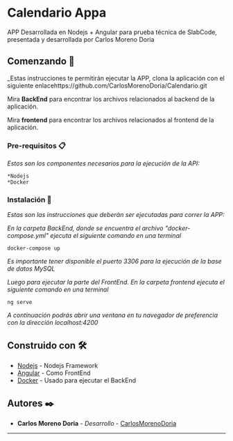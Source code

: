 # Calendario Appa

APP Desarrollada en Nodejs + Angular para prueba técnica de SlabCode, presentada y desarrollada por Carlos Moreno Doria

## Comenzando 🚀

_Estas instrucciones te permitirán ejecutar la APP, clona la aplicación con el siguiente enlacehttps://github.com/CarlosMorenoDoria/Calendario.git

Mira **BackEnd** para encontrar los archivos relacionados al backend de la aplicación.

Mira **frontend** para encontrar los archivos relacionados al frontend de la aplicación.

### Pre-requisitos 📋

_Estos son los componentes necesarios para la ejecución de la API:_

```
*Nodejs
*Docker
```

### Instalación 🔧

_Estas son las instrucciones que deberán ser ejecutadas para correr  la APP:_

_En la carpeta BackEnd, donde se encuentra el archivo "docker-compose.yml" ejecuta el siguiente comando en una terminal_

```
docker-compose up 
```

_Es importante tener disponible el puerto 3306 para la ejecución de la base de datos MySQL_

_Luego para ejecutar la parte del FrontEnd. En la carpeta frontend ejecuta el siguiente comando en una terminal_

```
ng serve
```

_A continuación podrás abrir una ventana en tu navegador de preferencia con la dirección localhost:4200_




## Construido con 🛠️

* [Nodejs](https://spring.io/projects/spring-boot) - Nodejs Framework
* [Angular](https://maven.apache.org/) - Como FrontEnd
* [Docker](https://docs.docker.com/) - Usado para ejecutar el BackEnd

## Autores ✒️


* **Carlos Moreno Doria** - *Desarrollo* - [CarlosMorenoDoria](https://github.com/CarlosMorenoDoria)

---
